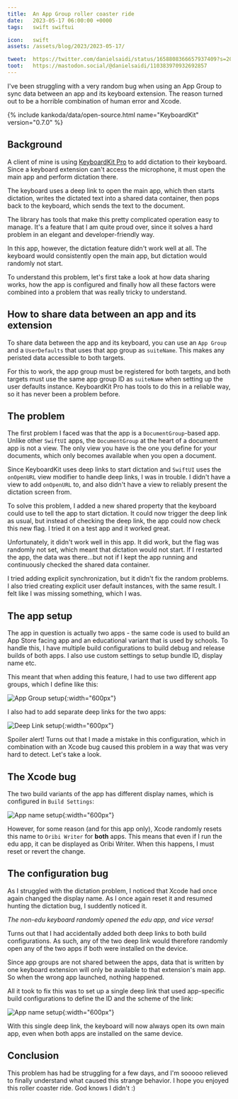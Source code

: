 ```yaml
---
title:  An App Group roller coaster ride
date:   2023-05-17 06:00:00 +0000
tags:   swift swiftui

icon:   swift
assets: /assets/blog/2023/2023-05-17/

tweet:  https://twitter.com/danielsaidi/status/1658808366657937409?s=20
toot:   https://mastodon.social/@danielsaidi/110383970932692857
---
```


I've been struggling with a very random bug when using an App Group to sync data between an app and its keyboard extension. The reason turned out to be a horrible combination of human error and Xcode.

{% include kankoda/data/open-source.html name="KeyboardKit" version="0.7.0" %}


## Background

A client of mine is using [KeyboardKit Pro]({{project.pro}}) to add dictation to their keyboard. Since a keyboard extension can't access the microphone, it must open the main app and perform dictation there.

The keyboard uses a deep link to open the main app, which then starts dictation, writes the dictated text into a shared data container, then pops back to the keyboard, which sends the text to the document.

The library has tools that make this pretty complicated operation easy to manage. It's a feature that I am quite proud over, since it solves a hard problem in an elegant and developer-friendly way.

In this app, however, the dictation feature didn't work well at all. The keyboard would consistently open the main app, but dictation would randomly not start.

To understand this problem, let's first take a look at how data sharing works, how the app is configured and finally how all these factors were combined into a problem that was really tricky to understand.


## How to share data between an app and its extension

To share data between the app and its keyboard, you can use an `App Group` and a `UserDefaults` that uses that app group as `suiteName`. This makes any peristed data accessible to both targets.

For this to work, the app group must be registered for both targets, and both targets must use the same app group ID as `suiteName` when setting up the user defaults instance. KeyboardKit Pro has tools to do this in a reliable way, so it has never been a problem before.


## The problem

The first problem I faced was that the app is a `DocumentGroup`-based app. Unlike other `SwiftUI` apps, the `DocumentGroup` at the heart of a document app is not a view. The only view you have is the one you define for your documents, which only becomes available when you open a document.

Since KeyboardKit uses deep links to start dictation and `SwiftUI` uses the `onOpenURL` view modifier to handle deep links, I was in trouble. I didn't have a view to add `onOpenURL` to, and also didn't have a view to reliably present the dictation screen from. 

To solve this problem, I added a new shared property that the keyboard could use to tell the app to start dictation. It could now trigger the deep link as usual, but instead of checking the deep link, the app could now check this new flag. I tried it on a test app and it worked great.

Unfortunately, it didn't work well in this app. It did work, but the flag was randomly not set, which meant that dictation would not start. If I restarted the app, the data was there...but not if I kept the app running and continuously checked the shared data container.

I tried adding explicit synchronization, but it didn't fix the random problems. I also tried creating explicit user default instances, with the same result. I felt like I was missing something, which I was.


## The app setup

The app in question is actually two apps - the same code is used to build an App Store facing app and an educational variant that is used by schools. To handle this, I have multiple build configurations to build debug and release builds of both apps. I also use custom settings to setup bundle ID, display name etc.

This meant that when adding this feature, I had to use two different app groups, which I define like this:

![App Group setup]({{page.assets}}app-groups.png){:width="600px"}

I also had to add separate deep links for the two apps:

![Deep Link setup]({{page.assets}}deep-links.png){:width="600px"}

Spoiler alert!  Turns out that I made a mistake in this configuration, which in combination with an Xcode bug caused this problem in a way that was very hard to detect. Let's take a look.


## The Xcode bug

The two build variants of the app has different display names, which is configured in `Build Settings`:

![App name setup]({{page.assets}}app-name.png){:width="600px"}

However, for some reason (and for this app only), Xcode randomly resets this name to `Oribi Writer` for **both** apps. This means that even if I run the edu app, it can be displayed as Oribi Writer. When this happens, I must reset or revert the change.


## The configuration bug

As I struggled with the dictation problem, I noticed that Xcode had once again changed the display name. As I once again reset it and resumed hunting the dictation bug, I suddently noticed it.

*The non-edu keyboard randomly opened the edu app, and vice versa!*

Turns out that I had accidentally added both deep links to both build configurations. As such, any of the two deep link would therefore randomly open any of the two apps if both were installed on the device.

Since app groups are not shared between the apps, data that is written by one keyboard extension will only be available to that extension's main app. So when the wrong app launched, nothing happened.

All it took to fix this was to set up a single deep link that used app-specific build configurations to define the ID and the scheme of the link:

![App name setup]({{page.assets}}deep-link.png){:width="600px"}

With this single deep link, the keyboard will now always open its own main app, even when both apps are installed on the same device.


## Conclusion

This problem has had be struggling for a few days, and I'm sooooo relieved to finally understand what caused this strange behavior.  I hope you enjoyed this roller coaster ride. God knows I didn't :)